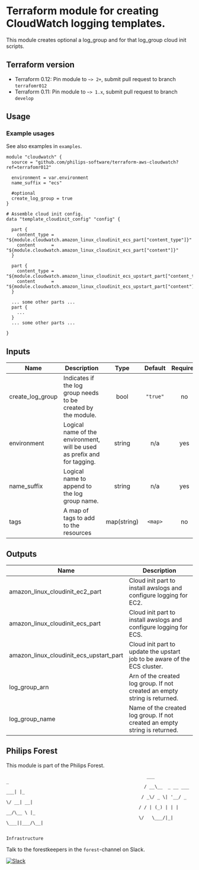 # Terraform module for creating CloudWatch logging templates.

This module creates optional a log_group and for that log_group cloud init scripts.

## Terraform version

- Terraform 0.12: Pin module to `~> 2+`, submit pull request to branch `terrafomr012`
- Terraform 0.11: Pin module to `~> 1.x`, submit pull request to branch `develop`

## Usage

### Example usages

See also examples in `examples`.

```
module "cloudwatch" {
  source = "github.com/philips-software/terraform-aws-cloudwatch?ref=terrafomr012"

  environment = var.environment
  name_suffix = "ecs"

  #optional
  create_log_group = true
}

# Assemble cloud init config.
data "template_cloudinit_config" "config" {

  part {
    content_type = "${module.cloudwatch.amazon_linux_cloudinit_ecs_part["content_type"]}"
    content      = "${module.cloudwatch.amazon_linux_cloudinit_ecs_part["content"]}"
  }

  part {
    content_type = "${module.cloudwatch.amazon_linux_cloudinit_ecs_upstart_part["content_type"]}"
    content      = "${module.cloudwatch.amazon_linux_cloudinit_ecs_upstart_part["content"]}"
  }

  ... some other parts ...
  part {
    ...
  }
  ... some other parts ...

}
```

## Inputs

| Name | Description | Type | Default | Required |
|------|-------------|:----:|:-----:|:-----:|
| create\_log\_group | Indicates if the log group needs to be created by the module. | bool | `"true"` | no |
| environment | Logical name of the environment, will be used as prefix and for tagging. | string | n/a | yes |
| name\_suffix | Logical name to append to the log group name. | string | n/a | yes |
| tags | A map of tags to add to the resources | map(string) | `<map>` | no |

## Outputs

| Name | Description |
|------|-------------|
| amazon\_linux\_cloudinit\_ec2\_part | Cloud init part to install awslogs and configure logging for EC2. |
| amazon\_linux\_cloudinit\_ecs\_part | Cloud init part to install awslogs and configure logging for ECS. |
| amazon\_linux\_cloudinit\_ecs\_upstart\_part | Cloud init part to update the upstart job to be aware of the ECS cluster. |
| log\_group\_arn | Arn of the created log group. If not created an empty string is returned. |
| log\_group\_name | Name of the created log group. If not created an empty string is returned. |


## Philips Forest

This module is part of the Philips Forest.

```
                                                     ___                   _
                                                    / __\__  _ __ ___  ___| |_
                                                   / _\/ _ \| '__/ _ \/ __| __|
                                                  / / | (_) | | |  __/\__ \ |_
                                                  \/   \___/|_|  \___||___/\__|  

                                                                 Infrastructure
```

Talk to the forestkeepers in the `forest`-channel on Slack.

[![Slack](https://philips-software-slackin.now.sh/badge.svg)](https://philips-software-slackin.now.sh)
